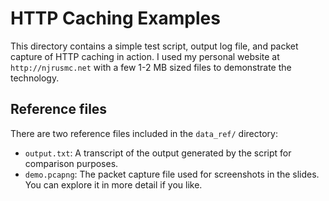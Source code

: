 # HTTP Caching Examples
This directory contains a simple test script, output log file, and
packet capture of HTTP caching in action. I used my personal
website at `http://njrusmc.net` with a few 1-2 MB sized files to
demonstrate the technology.

## Reference files
There are two reference files included in the `data_ref/` directory:
  * `output.txt`: A transcript of the output generated by the script
    for comparison purposes.
  * `demo.pcapng`: The packet capture file used for screenshots in
    the slides. You can explore it in more detail if you like.
